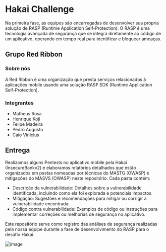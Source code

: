 # Hakai Challenge
Na primeira fase, as equipes são encarregadas de desenvolver sua própria solução de RASP (Runtime Application Self-Protection). O RASP é uma tecnologia avançada de segurança que se integra diretamente ao código de um aplicativo, operando em tempo real para identificar e bloquear
ameaças.

## Grupo Red Ribbon

### Sobre nós
A Red Ribbon é uma organização que presta serviços relacionados à aplicações mobile usando uma solução RASP SDK (Runtime Application Self-Protection).

### Integrantes

- Matheus Rosa
- Henrique Koji
- Felipe Madeira
- Pedro Augusto
- Caio Vinícius

## Entrega 
Realizamos alguns Pentests no aplicativo mobile pela Hakai (InsecureBankv2) e elaboramos relatórios detalhados que estão organizados em pastas nomeadas por técnicas do MASTG (OWASP) e mitigações do MASVS (OWASP) neste repositório. Cada pasta contém:

- Descrição da vulnerabilidade: Detalhes sobre a vulnerabilidade identificada, incluindo como ela foi explorada e potenciais impactos.
- Mitigação: Sugestões e recomendações para mitigar ou corrigir a vulnerabilidade encontrada.
- Código contra vulnerabilidade: Exemplos de código ou instruções para implementar correções ou melhorias de segurança no aplicativo.
  
Este repositório serve como registro das análises de segurança realizadas pela nossa equipe durante a fase de desenvolvimento do RASP para o desafio Hakai.

![image]()
